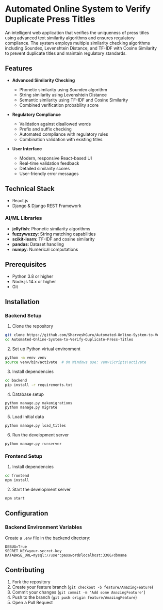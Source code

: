 # Automated Online System to Verify Duplicate Press Titles

An intelligent web application that verifies the uniqueness of press titles using advanced text similarity algorithms and ensures regulatory compliance. The system employs multiple similarity checking algorithms including Soundex, Levenshtein Distance, and TF-IDF with Cosine Similarity to prevent duplicate titles and maintain regulatory standards.

## Features

- **Advanced Similarity Checking**
  - Phonetic similarity using Soundex algorithm
  - String similarity using Levenshtein Distance
  - Semantic similarity using TF-IDF and Cosine Similarity
  - Combined verification probability score

- **Regulatory Compliance**
  - Validation against disallowed words
  - Prefix and suffix checking
  - Automated compliance with regulatory rules
  - Combination validation with existing titles

- **User Interface**
  - Modern, responsive React-based UI
  - Real-time validation feedback
  - Detailed similarity scores
  - User-friendly error messages

## Technical Stack

- React.js
- Django & Django REST Framework
### AI/ML Libraries
- **jellyfish**: Phonetic similarity algorithms
- **fuzzywuzzy**: String matching capabilities
- **scikit-learn**: TF-IDF and cosine similarity
- **pandas**: Dataset handling
- **numpy**: Numerical computations

## Prerequisites

- Python 3.8 or higher
- Node.js 14.x or higher
- Git

## Installation

### Backend Setup

1. Clone the repository
```bash
git clone https://github.com/SharveshGuru/Automated-Online-System-to-Verify-Duplicate-Press-Titles.git
cd Automated-Online-System-to-Verify-Duplicate-Press-Titles
```

2. Set up Python virtual environment
```bash
python -m venv venv
source venv/bin/activate  # On Windows use: venv\Scripts\activate
```

3. Install dependencies
```bash
cd backend
pip install -r requirements.txt
```

4. Database setup
```bash
python manage.py makemigrations
python manage.py migrate
```

5. Load initial data
```bash
python manage.py load_titles
```

6. Run the development server
```bash
python manage.py runserver
```

### Frontend Setup

1. Install dependencies
```bash
cd frontend
npm install
```

2. Start the development server
```bash
npm start
```

## Configuration

### Backend Environment Variables
Create a `.env` file in the backend directory:
```env
DEBUG=True
SECRET_KEY=your-secret-key
DATABASE_URL=mysql://user:password@localhost:3306/dbname
```

## Contributing

1. Fork the repository
2. Create your feature branch (`git checkout -b feature/AmazingFeature`)
3. Commit your changes (`git commit -m 'Add some AmazingFeature'`)
4. Push to the branch (`git push origin feature/AmazingFeature`)
5. Open a Pull Request
